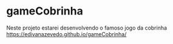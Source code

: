 # gameCobrinha
Neste projeto estarei desenvolvendo o famoso jogo da cobrinha
https://edivanazevedo.github.io/gameCobrinha/
